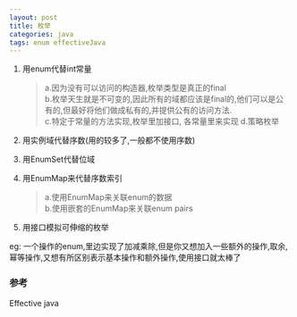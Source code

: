 ```yaml
---
layout: post
title: 枚举
categories: java
tags: enum effectiveJava
---
```


1.  用enum代替int常量

    >   a.因为没有可以访问的构造器,枚举类型是真正的final    
    >   b.枚举天生就是不可变的,因此所有的域都应该是final的,他们可以是公有的,但最好将他们做成私有的,并提供公有的访问方法.  
    >   c.特定于常量的方法实现,枚举里加接口, 各常量里来实现
    >   d.策略枚举

4.  用实例域代替序数(用的较多了,一般都不使用序数)

5.  用EnumSet代替位域

6.  用EnumMap来代替序数索引
    
    >   a.使用EnumMap来关联enum的数据    
    >   b.使用嵌套的EnumMap来关联enum pairs

7.  用接口模拟可伸缩的枚举

eg: 一个操作的enum,里边实现了加减乘除,但是你又想加入一些额外的操作,取余,幂等操作,又想有所区别表示基本操作和额外操作,使用接口就太棒了


### 参考

Effective java